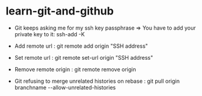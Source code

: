 # learn-git-and-github

- Git keeps asking me for my ssh key passphrase => You have to add your private key to it: ssh-add -K

- Add remote url : git remote add origin "SSH address"

- Set remote url : git remote set-url origin "SSH address"

- Remove remote origin : git remote remove origin

- Git refusing to merge unrelated histories on rebase : git pull origin branchname --allow-unrelated-histories

